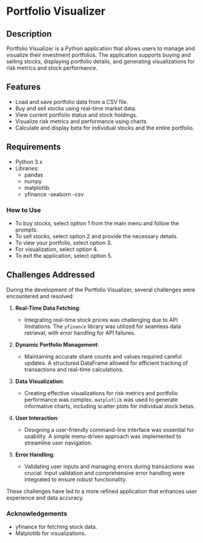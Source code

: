# Portfolio Visualizer

## Description
Portfolio Visualizer is a Python application that allows users to manage and visualize their investment portfolios. The application supports buying and selling stocks, displaying portfolio details, and generating visualizations for risk metrics and stock performance.

## Features
- Load and save portfolio data from a CSV file.
- Buy and sell stocks using real-time market data.
- View current portfolio status and stock holdings.
- Visualize risk metrics and performance using charts.
- Calculate and display beta for individual stocks and the entire portfolio.

## Requirements
- Python 3.x
- Libraries:
  - pandas
  - numpy
  - matplotlib
  - yfinance
  -seaborn
  -csv
### How to Use
- To buy stocks, select option 1 from the main menu and follow the prompts.
- To sell stocks, select option 2 and provide the necessary details.
- To view your portfolio, select option 3.
- For visualization, select option 4.
- To exit the application, select option 5.
## Challenges Addressed

During the development of the Portfolio Visualizer, several challenges were encountered and resolved:

1. **Real-Time Data Fetching**:
   - Integrating real-time stock prices was challenging due to API limitations. The `yfinance` library was utilized for seamless data retrieval, with error handling for API failures.

2. **Dynamic Portfolio Management**:
   - Maintaining accurate share counts and values required careful updates. A structured DataFrame allowed for efficient tracking of transactions and real-time calculations.

3. **Data Visualization**:
   - Creating effective visualizations for risk metrics and portfolio performance was complex. `matplotlib` was used to generate informative charts, including scatter plots for individual stock betas.

4. **User Interaction**:
   - Designing a user-friendly command-line interface was essential for usability. A simple menu-driven approach was implemented to streamline user navigation.

5. **Error Handling**:
   - Validating user inputs and managing errors during transactions was crucial. Input validation and comprehensive error handling were integrated to ensure robust functionality.

These challenges have led to a more refined application that enhances user experience and data accuracy.

### Acknowledgements
- yfinance for fetching stock data.
- Matplotlib for visualizations.

